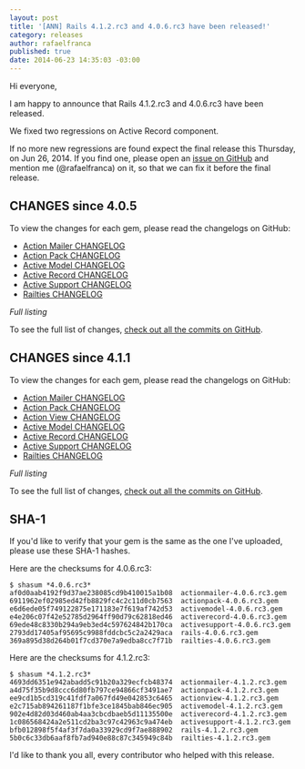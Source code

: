 ```yaml
---
layout: post
title: '[ANN] Rails 4.1.2.rc3 and 4.0.6.rc3 have been released!'
category: releases
author: rafaelfranca
published: true
date: 2014-06-23 14:35:03 -03:00
---
```


Hi everyone,

I am happy to announce that Rails 4.1.2.rc3 and 4.0.6.rc3 have been released.

We fixed two regressions on Active Record component.

If no more new regressions are found expect the final release this Thursday, on Jun 26, 2014.
If you find one, please open an [issue on GitHub](https://github.com/rails/rails/issues/new)
and mention me (@rafaelfranca) on it, so that we can fix it before the final release.

## CHANGES since 4.0.5

To view the changes for each gem, please read the changelogs on GitHub:

* [Action Mailer CHANGELOG](https://github.com/rails/rails/blob/v4.0.6.rc3/actionmailer/CHANGELOG.md)
* [Action Pack CHANGELOG](https://github.com/rails/rails/blob/v4.0.6.rc3/actionpack/CHANGELOG.md)
* [Active Model CHANGELOG](https://github.com/rails/rails/blob/v4.0.6.rc3/activemodel/CHANGELOG.md)
* [Active Record CHANGELOG](https://github.com/rails/rails/blob/v4.0.6.rc3/activerecord/CHANGELOG.md)
* [Active Support CHANGELOG](https://github.com/rails/rails/blob/v4.0.6.rc3/activesupport/CHANGELOG.md)
* [Railties CHANGELOG](https://github.com/rails/rails/blob/v4.0.6.rc3/railties/CHANGELOG.md)

*Full listing*

To see the full list of changes, [check out all the commits on
GitHub](https://github.com/rails/rails/compare/v4.0.5...v4.0.6.rc3).

## CHANGES since 4.1.1

To view the changes for each gem, please read the changelogs on GitHub:

* [Action Mailer CHANGELOG](https://github.com/rails/rails/blob/v4.1.2.rc3/actionmailer/CHANGELOG.md)
* [Action Pack CHANGELOG](https://github.com/rails/rails/blob/v4.1.2.rc3/actionpack/CHANGELOG.md)
* [Action View CHANGELOG](https://github.com/rails/rails/blob/v4.1.2.rc3/actionview/CHANGELOG.md)
* [Active Model CHANGELOG](https://github.com/rails/rails/blob/v4.1.2.rc3/activemodel/CHANGELOG.md)
* [Active Record CHANGELOG](https://github.com/rails/rails/blob/v4.1.2.rc3/activerecord/CHANGELOG.md)
* [Active Support CHANGELOG](https://github.com/rails/rails/blob/v4.1.2.rc3/activesupport/CHANGELOG.md)
* [Railties CHANGELOG](https://github.com/rails/rails/blob/v4.1.2.rc3/railties/CHANGELOG.md)

*Full listing*

To see the full list of changes, [check out all the commits on
GitHub](https://github.com/rails/rails/compare/v4.1.1...v4.1.2.rc3).

## SHA-1

If you'd like to verify that your gem is the same as the one I've uploaded,
please use these SHA-1 hashes.

Here are the checksums for 4.0.6.rc3:

```
$ shasum *4.0.6.rc3*
af0d0aab4192f9d37ae238085cd9b410015a1b08  actionmailer-4.0.6.rc3.gem
6911962ef02985ed42fb8829fc4c2c11d0cb7563  actionpack-4.0.6.rc3.gem
e6d6ede05f749122875e171183e7f619af742d53  activemodel-4.0.6.rc3.gem
e4e206c07f42e52785d2964ff90d79c62818ed46  activerecord-4.0.6.rc3.gem
69ede48c8330b294a9eb3ed4c597624842b170ca  activesupport-4.0.6.rc3.gem
2793dd17405af95695c9988fddcbc5c2a2429aca  rails-4.0.6.rc3.gem
369a895d38d264b01f7cd370e7a9edba8cc7f71b  railties-4.0.6.rc3.gem
```

Here are the checksums for 4.1.2.rc3:

```
$ shasum *4.1.2.rc3*
4693dd6351e942abadd5c91b20a329ecfcb48374  actionmailer-4.1.2.rc3.gem
a4d75f35b9d8ccc6d80fb797ce94866cf3491ae7  actionpack-4.1.2.rc3.gem
ee9cd1b5cd319c41fdf7a067fd49e042853c6465  actionview-4.1.2.rc3.gem
e2c715ab894261187f1bfe3ce1845bab846ec905  activemodel-4.1.2.rc3.gem
902e4d82d03d460ab4aa3cbcdbaeb5d11135500e  activerecord-4.1.2.rc3.gem
1c086568424a2e511cd2ba3c97c42963c9a474eb  activesupport-4.1.2.rc3.gem
bfb012898f5f4af3f7da0a33929cd9f7ae888902  rails-4.1.2.rc3.gem
5b0c6c33db6aaf8fb7ad940e88c87c345949c84b  railties-4.1.2.rc3.gem
```

I'd like to thank you all, every contributor who helped with this release.
